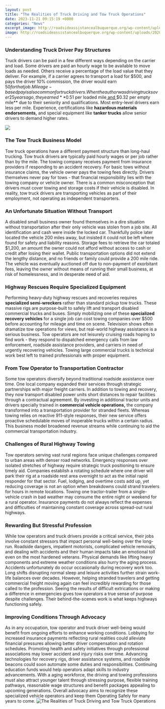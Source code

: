 ```yaml
---
layout: post
title: "The Realities of Truck Driving and Tow Truck Operations"
date: 2023-11-21 09:15:19 +0000
categories: "News"
excerpt_image: http://roadsideassistancealbuquerque.org/wp-content/uploads/2020/12/tow-truck-driver-job-tow-truck-operator-employment-2-1024x689.jpg
image: http://roadsideassistancealbuquerque.org/wp-content/uploads/2020/12/tow-truck-driver-job-tow-truck-operator-employment-2-1024x689.jpg
---
```


### Understanding Truck Driver Pay Structures
Truck drivers can be paid in a few different ways depending on the carrier and load. Some drivers are paid an hourly wage to be available to move loads as needed. Others receive a percentage of the load value that they deliver. For example, if a carrier agrees to transport a load for $500, and pays the driver 10% commission, the driver would earn $50 for that job. 
Mileage-based pay is also common for truck drivers. When the author was driving trucks over 25 years ago, they earned **$0.51 per loaded mile[ and ](https://yt.io.vn/collection/aldinger)$0.32 per empty mile** due to their seniority and qualifications. Most entry-level drivers earn less per mile. Experience, certifications like **hazardous materials endorsements,** and special equipment like **tanker trucks** allow senior drivers to demand higher rates.

![](http://pepestowla.com/wp-content/uploads/2021/05/IMG_20200501_073457-2-scaled.jpg)
### The Tow Truck Business Model 
Tow truck operations have a different payment structure than long-haul trucking. Tow truck drivers are typically paid hourly wages or per job rather than by the mile. The towing company receives payment from insurance providers if responding to an accident recovery. For basic tows without insurance claims, the vehicle owner pays the towing fees directly. 
Drivers themselves never pay for tows - that financial responsibility lies with the towing company or vehicle owner. There is a common misconception that drivers must cover towing and storage costs if their vehicle is disabled. In reality, tow truck drivers are transporting vehicles as part of their employment, not operating as independent transporters.
### An Unfortunate Situation Without Transport 
A disabled small business owner found themselves in a dire situation without transportation after their only vehicle was stolen from a job site. All identification and cash were inside the locked car. Thankfully police later located the vehicle 200 miles away, but insisted it could not be left where found for safety and liability reasons. 
Storage fees to retrieve the car totaled $1,200, an amount the owner could not afford without access to cash or credit after losing their wallet. Public transportation options did not extend the lengthy distance, and no friends or family could provide a 200 mile ride. The vehicle was eventually auctioned off due to non-payment of exorbitant fees, leaving the owner without means of running their small business, at risk of homelessness, and in desperate need of aid.
### Highway Rescues Require Specialized Equipment
Performing heavy-duty highway rescues and recoveries requires **specialized semi-wreckers** rather than standard pickup tow trucks. These massive rigs are purpose-built to safely lift and transport disabled commercial trucks and buses. Simply mobilizing one of these **specialized recovery vehicles** for a single job can cost towing companies over $500 before accounting for mileage and time on scene. 
Television shows often dramatize tow operations for views, but real-world highway assistance is a serious business. Tow operators are not leisurely cruising roads hoping to find work - they respond to dispatched emergency calls from law enforcement, roadside assistance providers, and carriers in need of urgently recovering vehicles. Towing large commercial trucks is technical work best left to trained professionals with proper equipment.
### From Tow Operator to Transportation Contractor
Some tow operators diversify beyond traditional roadside assistance over time. One local company expanded their services through strategic partnerships with major freight carriers. In addition to towing and recovery, they now transport disabled power units short distances to repair facilities through a contractual agreement. 
By investing in additional tractor units and drivers specially trained in **commercial vehicle operations,** the company transformed into a transportation provider for stranded fleets. Whereas towing relies on reactive 911-style responses, their new service offers proactive schedulable moves of inoperable trucks within a certain radius. This business model broadened revenue streams while continuing to aid the commercial transportation industry.
### Challenges of Rural Highway Towing 
Tow operators serving vast rural regions face unique challenges compared to urban areas with denser road networks. Emergency responses over isolated stretches of highway require strategic truck positioning to ensure timely aid. Companies establish a rotating schedule where one driver will park their rig at a roadside rest area overnight to act as the initial rapid responder for that sector.
Fuel, lodging, and overtime costs add up, yet reducing coverage is not an option when breakdowns could strand travelers for hours in remote locations. Towing one tractor-trailer from a single-vehicle crash in bad weather may consume the entire night or weekend for a rural operator. Insurance payments do not always reflect the expenses and difficulties of maintaining constant coverage across spread-out rural highways.
### Rewarding But Stressful Profession  
While tow operators and truck drivers provide a critical service, their jobs involve constant stressors that impact personal well-being over the long-run. Roadside dangers, impatient motorists, complicated vehicle removals, and dealing with accidents and their human impacts take an emotional toll even on the most hardened veterans. 
Physical demands like lifting heavy components and extreme weather conditions also hurry the aging process. Accidents unfortunately do occur occasionally during recovery work too. Long shifts disrupting normal sleep and leisure activities further strain work-life balances over decades. 
However, helping stranded travelers and getting commercial freight moving again can feel incredibly rewarding for those called to the profession. Seeing the results of difficult extrications or making a difference in emergencies gives tow operators a true sense of purpose despite challenges. Their behind-the-scenes work is what keeps highways functioning safely.
### Improving Conditions Through Advocacy  
As in any occupation, tow operator and truck driver well-being would benefit from ongoing efforts to enhance working conditions. Lobbying for increased insurance payments reflecting rural realities could alleviate financial pressures allowing better driver compensation and rotation schedules. 
Promoting health and safety initiatives through professional associations may lower accident and injury risks over time. Advancing technologies for recovery rigs, driver assistance systems, and roadside beacons could soon automate some duties and responsibilities. Continuing education funds would help operators adapt skills to industry advancements. 
With a aging workforce, the driving and towing professions must also attract younger talent through stressing purpose, flexible training pathways, reasonable wage structures and benefit packages appealing to upcoming generations. Overall advocacy aims to recognize these specialized vehicle operators and keep them Operating Safely for many years to come.
![The Realities of Truck Driving and Tow Truck Operations](http://roadsideassistancealbuquerque.org/wp-content/uploads/2020/12/tow-truck-driver-job-tow-truck-operator-employment-2-1024x689.jpg)